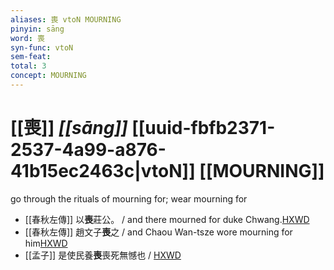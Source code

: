 ```yaml
---
aliases: 喪 vtoN MOURNING
pinyin: sāng
word: 喪
syn-func: vtoN
sem-feat: 
total: 3
concept: MOURNING 
---
```

# [[喪]] *[[sāng]]*  [[uuid-fbfb2371-2537-4a99-a876-41b15ec2463c|vtoN]] [[MOURNING]]
go through the rituals of mourning for; wear mourning for
 - [[春秋左傳]] 以**喪**莊公。 / and there mourned for duke Chwang.[HXWD](https://hxwd.org/textview.html?location=KR1e0001_tls_009-690a.5)
 - [[春秋左傳]] 趙文子**喪**之 / and Chaou Wan-tsze wore mourning for him[HXWD](https://hxwd.org/textview.html?location=KR1e0001_tls_009-724a.3)
 - [[孟子]] 是使民養**喪**喪死無憾也
                     / [HXWD](https://hxwd.org/textview.html?location=KR1h0001_tls_001-9a.7)
